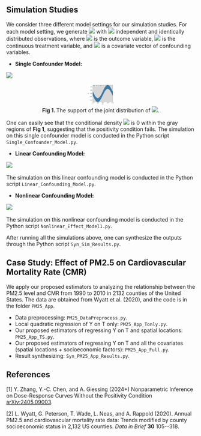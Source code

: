 ## Simulation Studies

We consider three different model settings for our simulation studies. For each model setting, we generate <img src="https://latex.codecogs.com/svg.latex?&space;\left\{(Y_i,T_i,\textbf{S}_i)\right\}_{i=1}^n"/> with <img src="https://latex.codecogs.com/svg.latex?&space;n=2000"/> independent and identically distributed observations, where <img src="https://latex.codecogs.com/svg.latex?&space;Y\in\mathbb{R}"/> is the outcome variable, <img src="https://latex.codecogs.com/svg.latex?&space;T\in\mathbb{R}"/> is the continuous treatment variable, and <img src="https://latex.codecogs.com/svg.latex?&space;\textbf{S}\in\mathbb{R}^d"/> is a covariate vector of confounding variables.

- **Single Confounder Model:**
<img src="https://latex.codecogs.com/svg.latex?\large&space;Y=T^2+T+1+10S+\epsilon,\quad\,T=\sin(\pi\,S)+E,\quad\,S\sim\text{Uniform}[-1,1]\subset\mathbb{R},\quad\,E\sim\text{Uniform}[-1,1],\quad\text{and}\quad\epsilon\sim\mathcal{N}(0,1)."/>

<p align="center">
<img src="https://github.com/zhangyk8/NPDoseResponse/blob/main/Paper_Code/Figures/single_conf_TS.png" style="zoom:10%" />
 <br><B>Fig 1. </B>The support of the joint distribution of <img src="https://latex.codecogs.com/svg.latex?&space;(T,S)"/>.
 </p>

One can easily see that the conditional density <img src="https://latex.codecogs.com/svg.latex?&space;p(t|s)"/> is 0 within the gray regions of **Fig 1**, suggesting that the positivity condition fails. The simulation on this single confounder model is conducted in the Python script `Single_Confounder_Model.py`.

- **Linear Confounding Model:**
<img src="https://latex.codecogs.com/svg.latex?\large&space;Y=T+6S_1+6S_2+\epsilon,\quad\,T=2S_1+S_2+E,\quad\,\textbf{S}=(S_1,S_2)\sim\text{Uniform}[-1,1]^2\subset\mathbb{R}^2,\quad\,E\sim\text{Uniform}[-0.5,0.5],\quad\text{and}\quad\epsilon\sim\mathcal{N}(0,1)."/>

The simulation on this linear confounding model is conducted in the Python script `Linear_Confounding_Model.py`.

- **Nonlinear Confounding Model:**
<img src="https://latex.codecogs.com/svg.latex?\large&space;Y=T^2+T+10Z+\epsilon,\quad\,T=\cos\left(\pi\,Z^3\right)+\frac{Z}{4}+E,\quad\,Z=4S_1+S_2,\quad\textbf{S}=(S_1,S_2)\sim\text{Uniform}[-1,1]^2\subset\mathbb{R}^2,\quad\,E\sim\text{Uniform}[-0.1,0.1],\quad\text{and}\quad\epsilon\sim\mathcal{N}(0,1)."/>

The simulation on this nonlinear confounding model is conducted in the Python script `Nonlinear_Effect_Model1.py`.

After running all the simulations above, one can synthesize the outputs through the Python script `Syn_Sim_Results.py`.

## Case Study: Effect of PM2.5 on Cardiovascular Mortality Rate (CMR)

We apply our proposed estimators to analyzing the relationship between the PM2.5 level and CMR from 1990 to 2010 in 2132 counties of the United States. The data are obtained from Wyatt et al. (2020), and the code is in the folder `PM25_App`.

- Data preprocessing: `PM25_DataPreprocess.py`.
- Local quadratic regression of Y on T only: `PM25_App_Tonly.py`.
- Our proposed estimators of regressing Y on T and spatial locations: `PM25_App_TS.py`.
- Our proposed estimators of regressing Y on T and all the covariates (spatial locations + socioeconomic factors): `PM25_App_Full.py`.
- Result synthesizing: `Syn_PM25_App_Results.py`.

## References

<a name="npdoseresponse">[1]</a> Y. Zhang, Y.-C. Chen, and A. Giessing (2024+) Nonparametric Inference on Dose-Response Curves Without the Positivity Condition [arXiv:2405.09003](https://arxiv.org/abs/2405.09003).

<a name="data">[2]</a> L. Wyatt, G. Peterson, T. Wade, L. Neas, and A. Rappold (2020). Annual PM2.5 and cardiovascular mortality rate data: Trends modified by county socioeconomic status in 2,132 US counties. _Data in Brief_ **30** 105--318.

